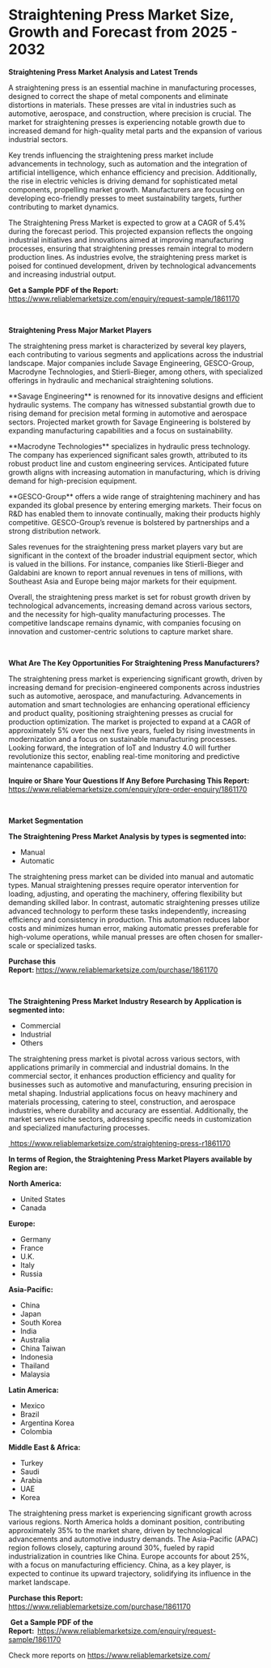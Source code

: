 <p><h1>Straightening Press Market Size, Growth and Forecast from 2025 - 2032</h1></p><p><strong>Straightening Press Market Analysis and Latest Trends</strong></p>
<p><p>A straightening press is an essential machine in manufacturing processes, designed to correct the shape of metal components and eliminate distortions in materials. These presses are vital in industries such as automotive, aerospace, and construction, where precision is crucial. The market for straightening presses is experiencing notable growth due to increased demand for high-quality metal parts and the expansion of various industrial sectors.</p><p>Key trends influencing the straightening press market include advancements in technology, such as automation and the integration of artificial intelligence, which enhance efficiency and precision. Additionally, the rise in electric vehicles is driving demand for sophisticated metal components, propelling market growth. Manufacturers are focusing on developing eco-friendly presses to meet sustainability targets, further contributing to market dynamics.</p><p>The Straightening Press Market is expected to grow at a CAGR of 5.4% during the forecast period. This projected expansion reflects the ongoing industrial initiatives and innovations aimed at improving manufacturing processes, ensuring that straightening presses remain integral to modern production lines. As industries evolve, the straightening press market is poised for continued development, driven by technological advancements and increasing industrial output.</p></p>
<p><strong>Get a Sample PDF of the Report:&nbsp;</strong> <a href="https://www.reliablemarketsize.com/enquiry/request-sample/1861170?utm_campaign=2612&utm_medium=2&utm_source=Github&utm_content=ia&utm_term=22022025&utm_id=straightening-press">https://www.reliablemarketsize.com/enquiry/request-sample/1861170</a></p>
<p>&nbsp;</p>
<p><strong>Straightening Press Major Market Players</strong></p>
<p><p>The straightening press market is characterized by several key players, each contributing to various segments and applications across the industrial landscape. Major companies include Savage Engineering, GESCO-Group, Macrodyne Technologies, and Stierli-Bieger, among others, with specialized offerings in hydraulic and mechanical straightening solutions.</p><p>**Savage Engineering** is renowned for its innovative designs and efficient hydraulic systems. The company has witnessed substantial growth due to rising demand for precision metal forming in automotive and aerospace sectors. Projected market growth for Savage Engineering is bolstered by expanding manufacturing capabilities and a focus on sustainability.</p><p>**Macrodyne Technologies** specializes in hydraulic press technology. The company has experienced significant sales growth, attributed to its robust product line and custom engineering services. Anticipated future growth aligns with increasing automation in manufacturing, which is driving demand for high-precision equipment.</p><p>**GESCO-Group** offers a wide range of straightening machinery and has expanded its global presence by entering emerging markets. Their focus on R&D has enabled them to innovate continually, making their products highly competitive. GESCO-Group’s revenue is bolstered by partnerships and a strong distribution network.</p><p>Sales revenues for the straightening press market players vary but are significant in the context of the broader industrial equipment sector, which is valued in the billions. For instance, companies like Stierli-Bieger and Galdabini are known to report annual revenues in tens of millions, with Southeast Asia and Europe being major markets for their equipment.</p><p>Overall, the straightening press market is set for robust growth driven by technological advancements, increasing demand across various sectors, and the necessity for high-quality manufacturing processes. The competitive landscape remains dynamic, with companies focusing on innovation and customer-centric solutions to capture market share.</p></p>
<p>&nbsp;</p>
<p><strong>What Are The Key Opportunities For Straightening Press Manufacturers?</strong></p>
<p><p>The straightening press market is experiencing significant growth, driven by increasing demand for precision-engineered components across industries such as automotive, aerospace, and manufacturing. Advancements in automation and smart technologies are enhancing operational efficiency and product quality, positioning straightening presses as crucial for production optimization. The market is projected to expand at a CAGR of approximately 5% over the next five years, fueled by rising investments in modernization and a focus on sustainable manufacturing processes. Looking forward, the integration of IoT and Industry 4.0 will further revolutionize this sector, enabling real-time monitoring and predictive maintenance capabilities.</p></p>
<p><strong>Inquire or Share Your Questions If Any Before Purchasing This Report:</strong> <a href="https://www.reliablemarketsize.com/enquiry/pre-order-enquiry/1861170?utm_campaign=2612&utm_medium=2&utm_source=Github&utm_content=ia&utm_term=22022025&utm_id=straightening-press">https://www.reliablemarketsize.com/enquiry/pre-order-enquiry/1861170</a></p>
<p>&nbsp;</p>
<p><strong>Market Segmentation</strong></p>
<p><strong>The Straightening Press Market Analysis by types is segmented into:</strong></p>
<p><ul><li>Manual</li><li>Automatic</li></ul></p>
<p><p>The straightening press market can be divided into manual and automatic types. Manual straightening presses require operator intervention for loading, adjusting, and operating the machinery, offering flexibility but demanding skilled labor. In contrast, automatic straightening presses utilize advanced technology to perform these tasks independently, increasing efficiency and consistency in production. This automation reduces labor costs and minimizes human error, making automatic presses preferable for high-volume operations, while manual presses are often chosen for smaller-scale or specialized tasks.</p></p>
<p><strong>Purchase this Report:&nbsp;</strong><a href="https://www.reliablemarketsize.com/purchase/1861170?utm_campaign=2612&utm_medium=2&utm_source=Github&utm_content=ia&utm_term=22022025&utm_id=straightening-press">https://www.reliablemarketsize.com/purchase/1861170</a></p>
<p>&nbsp;</p>
<p><strong>The Straightening Press Market Industry Research by Application is segmented into:</strong></p>
<p><ul><li>Commercial</li><li>Industrial</li><li>Others</li></ul></p>
<p><p>The straightening press market is pivotal across various sectors, with applications primarily in commercial and industrial domains. In the commercial sector, it enhances production efficiency and quality for businesses such as automotive and manufacturing, ensuring precision in metal shaping. Industrial applications focus on heavy machinery and materials processing, catering to steel, construction, and aerospace industries, where durability and accuracy are essential. Additionally, the market serves niche sectors, addressing specific needs in customization and specialized manufacturing processes.</p></p>
<p><a href="https://www.reliablemarketsize.com/straightening-press-r1861170?utm_campaign=2612&utm_medium=2&utm_source=Github&utm_content=ia&utm_term=22022025&utm_id=straightening-press">&nbsp;https://www.reliablemarketsize.com/straightening-press-r1861170</a></p>
<p><strong>In terms of Region, the Straightening Press Market Players available by Region are:</strong></p>
<p>
    <p> <strong> North America: </strong>
        <ul>
            <li>United States</li>
            <li>Canada</li>
        </ul>
        </p> 
    <p> <strong> Europe: </strong>
        <ul>
            <li>Germany</li>
            <li>France</li>
            <li>U.K.</li>
            <li>Italy</li>
            <li>Russia</li>
        </ul>
        </p> 
    <p> <strong> Asia-Pacific: </strong>
        <ul>
            <li>China</li>
            <li>Japan</li>
            <li>South Korea</li>
            <li>India</li>
            <li>Australia</li>
            <li>China Taiwan</li>
            <li>Indonesia</li>
            <li>Thailand</li>
            <li>Malaysia</li>
        </ul>
        </p> 
    <p> <strong> Latin America: </strong>
        <ul>
            <li>Mexico</li>
            <li>Brazil</li>
            <li>Argentina Korea</li>
            <li>Colombia</li>
        </ul>
        </p> 
    <p> <strong> Middle East & Africa: </strong>
        <ul>
            <li>Turkey</li>
            <li>Saudi</li>
            <li>Arabia</li>
            <li>UAE</li>
            <li>Korea</li>
        </ul>
    </p>
    </p>
<p><p>The straightening press market is experiencing significant growth across various regions. North America holds a dominant position, contributing approximately 35% to the market share, driven by technological advancements and automotive industry demands. The Asia-Pacific (APAC) region follows closely, capturing around 30%, fueled by rapid industrialization in countries like China. Europe accounts for about 25%, with a focus on manufacturing efficiency. China, as a key player, is expected to continue its upward trajectory, solidifying its influence in the market landscape.</p></p>
<p><strong>Purchase this Report: </strong><a href="https://www.reliablemarketsize.com/purchase/1861170?utm_campaign=2612&utm_medium=2&utm_source=Github&utm_content=ia&utm_term=22022025&utm_id=straightening-press">https://www.reliablemarketsize.com/purchase/1861170</a></p>
<p>&nbsp;<strong>Get a Sample PDF of the Report:&nbsp;&nbsp;</strong><a href="https://www.reliablemarketsize.com/enquiry/request-sample/1861170?utm_campaign=2612&utm_medium=2&utm_source=Github&utm_content=ia&utm_term=22022025&utm_id=straightening-press">https://www.reliablemarketsize.com/enquiry/request-sample/1861170</a></p>
<p><strong></strong></p>
<p>Check more reports on <a href="https://www.reliablemarketsize.com/?utm_campaign=2612&utm_medium=2&utm_source=Github&utm_content=ia&utm_term=22022025&utm_id=straightening-press">https://www.reliablemarketsize.com/</a></p>